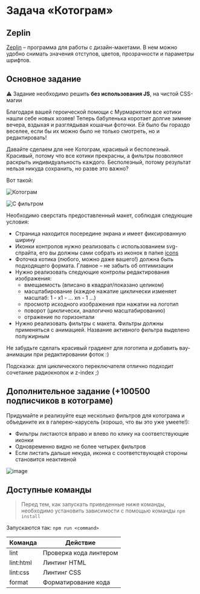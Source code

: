 # Задача «Котограм»

## Zeplin

[Zeplin](https://zeplin.io) – программа для работы с дизайн-макетами. В нем можно удобно снимать значения отступов, цветов, прозрачности и параметры шрифтов.

## Основное задание

:warning: Задание необходимо решить **без использования JS**, на чистой CSS-магии

Благодаря вашей героической помощи с Мурмаркетом все котики нашли себе новых хозяев! Теперь бабуленька коротает долгие зимние вечера, вздыхая и разглядывая кошачьи фоточки. Ей было бы гораздо веселее, если бы их можно было не только смотреть, но и редактировать!

Давайте сделаем для нее Котограм, красивый и бесполезный. Красивый, потому что все котики прекрасны, а фильтры позволяют раскрыть индивидуальность каждого. Бесполезный, потому результат нельзя никуда сохранить, но разве это важно?

Вот такой:

![Котограм](https://user-images.githubusercontent.com/1089670/48854028-da324a00-edc1-11e8-99e9-6c0ae0bbff63.png)

![С фильтром](https://user-images.githubusercontent.com/1089670/48854070-f6ce8200-edc1-11e8-8ec5-a6aa5aa8499a.png)

Необходимо сверстать предоставленный макет, соблюдая следующие условия:

- Страница находится посередине экрана и имеет фиксированную ширину
- Иконки контролов нужно реализовать с использованием svg-спрайта, его вы должны сами собрать из иконок в папке [icons](./src/icons)
- Фоточка котика (любого, можно даже вашего!) должна быть подходящего формата. Главное – не забыть об оптимизации
- Нужно реализовать следующие контролы редактирования изображения:
  - вмещаемость (вписано в квадрат/показано целиком)
  - масштабирование (каждое нажатие циклически изменяет масштаб: 1 - x1 - ... xn - 1 ...)
  - просмотр исходного изображения при нажатии на логотип
  - поворот (циклически, аналогично масштабированию)
  - отражение по горизонтали
- Нужно реализовать фильтры с макета. Фильтры должны применяться с анимацией. Название активного фильтра выделено полужирным

Не забудьте сделать красивый градиент для логотипа и добавить вау-анимации при редактировании фоток :)

Подсказка: для циклического переключателя отлично подходит сочетание радиокнопок и z-index ;)

## Дополнительное задание (+100500 подписчиков в котограме)

Придумайте и реализуйте еще несколько фильтров для котограма и объедините их в галерею-карусель (хорошо, что вы это уже умеете!):

- Фильтры листаются вправо и влево по клику на соответствующие иконки
- Одновременно видно не более четырех фильтров
- Если листать дальше некуда, иконка с соответствующей стороны становится неактивной

![image](https://user-images.githubusercontent.com/8963033/49225471-feb3a500-f405-11e8-961c-d783ef27c028.png)

## Доступные команды

> Перед тем, как запускать приведенные ниже команды, необходимо установить зависимости с помощью команды `npm install`

Запускаются так: `npm run <command>`

| Команда   | Действие               |
| --------- | ---------------------- |
| lint      | Проверка кода линтером |
| lint:html | Линтинг HTML           |
| lint:css  | Линтинг CSS            |
| format    | Форматирование кода    |
